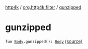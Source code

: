 [http4k](../index.md) / [org.http4k.filter](index.md) / [gunzipped](./gunzipped.md)

# gunzipped

`fun `[`Body`](../org.http4k.core/-body/index.md)`.gunzipped(): `[`Body`](../org.http4k.core/-body/index.md) [(source)](https://github.com/http4k/http4k/blob/master/http4k-core/src/main/kotlin/org/http4k/filter/ext.kt#L27)